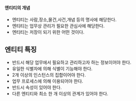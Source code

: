#### 엔티티의 개념

- 엔티티는 사람,장소,물건,사건,개념 등의 명사에 해당한다.
- 엔티티는 업무상 관리가 필요한 관심사에 해당한다.
- 엔티티는 저장이 되기 위한 어떤 것이다.

## 엔티티 특징
- 반드시 해당 업무에서 필요하고 관리하고자 하는 정보이어야 한다.
- 유일한 식별자에 의해 식별이 기능해야 한다.
- 2개 이상의 인스턴스의 집합이어야 한다.
- 업무 프로세스에 의해 이용되어야 한다.
- 반드시 속성이 있어야 한다.
- 다른 엔티티와 최소 한 개 이상의 관계가 있어야 한다.